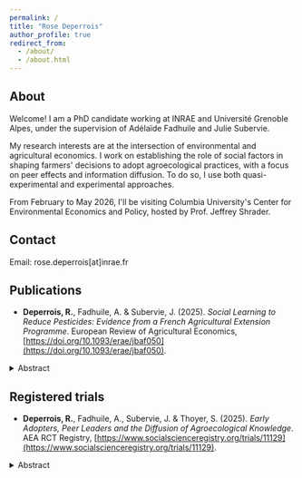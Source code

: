 ```yaml
---
permalink: /
title: "Rose Deperrois"
author_profile: true
redirect_from: 
  - /about/
  - /about.html
---
```


About
--------
Welcome! I am a PhD candidate working at INRAE and Université Grenoble Alpes, under the supervision of Adélaïde Fadhuile and Julie Subervie. 

My research interests are at the intersection of environmental and agricultural economics. I work on establishing the role of social factors in shaping farmers' decisions to adopt agroecological practices, with a focus on peer effects and information diffusion. To do so, I use both quasi-experimental and experimental approaches. 

From February to May 2026, I'll be visiting Columbia University's Center for Environmental Economics and Policy, hosted by Prof. Jeffrey Shrader.

Contact
--------
Email: rose.deperrois[at]inrae.fr

Publications
--------
- **Deperrois, R.**, Fadhuile, A. & Subervie, J. (2025). *Social Learning to Reduce Pesticides: Evidence from a French Agricultural Extension Programme*. European Review of Agricultural Economics,  [https://doi.org/10.1093/erae/jbaf050](https://doi.org/10.1093/erae/jbaf050).
<details class="abstract-box">
<summary class="btn btn-abstract">Abstract</summary>    <p>Social learning is likely to play a crucial role in disseminating new agricultural technologies and driving the agroecological transition in European countries. We evaluated a French pesticide reduction programme designed to train farmers and promote practices through demonstration days on participating farms. Using pseudo-panel data from surveys conducted before and after the program’s launch, we found evidence of decreased pesticide use among cohorts linked to farms attending demonstration days. Our analysis, supported by a placebo test and various robustness checks, suggests that peer-sharing in training programs can scale up effectively at no additional cost.</p>
  </details>

Registered trials 
--------
- **Deperrois, R.**, Fadhuile, A., Subervie, J. & Thoyer, S. (2025). *Early Adopters, Peer Leaders and the Diffusion of Agroecological Knowledge*. AEA RCT Registry,  [https://www.socialscienceregistry.org/trials/11129](https://www.socialscienceregistry.org/trials/11129).
<details class="abstract-box">
<summary class="btn btn-abstract">Abstract</summary>    <p>Peer-to-peer knowledge diffusion is increasingly recognized as a key mechanism in various economic contexts and may play a crucial role in fostering the adoption of agroecological practices among farmers. However, the conditions for effective peer learning remain poorly understood, particularly regarding the role of the injection point – the first individual to receive information – within a peer group. This study examines whether the profile of the injection point affects the diffusion of agroecological knowledge. We conduct a randomized controlled trial (RCT) with roughly 850 voluntary French farmers, randomly assigned to peer groups on a digital communication platform. Over an 18-month period, only one farmer per treated group receives information on agroecology, serving as the injection point for diffusion. Treatment varies according to whether the injection point is an early adopter of agroecology or an ordinary peer. A benchmark group receives direct broadcasting of the information to all members. The experiment began in January 2025 and will run until June 2026, with data collection ongoing.</p>
  </details>

